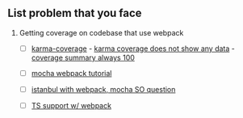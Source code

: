 ## List problem that you face

1.  Getting coverage on codebase that use webpack
    - [ ] [karma-coverage](https://github.com/karma-runner/karma-coverage)
          - [karma coverage does not show any data](https://github.com/karma-runner/karma-coverage/issues/87)
          - [coverage summary always 100](https://github.com/karma-runner/karma/issues/2210)
    - [ ] [mocha webpack tutorial](https://zinserjan.github.io/mocha-webpack/docs/guides/code-coverage.html)

    - [ ] [istanbul with webpack, mocha SO question](https://stackoverflow.com/questions/38353856/istanbul-with-webpack-mocha)

    - [ ] [TS support w/ webpack](https://github.com/istanbuljs/nyc/issues/229)
